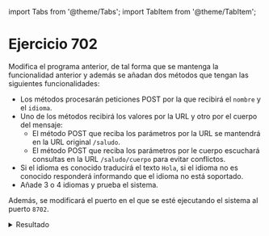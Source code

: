 import Tabs from '@theme/Tabs';
import TabItem from '@theme/TabItem';

# Ejercicio 702

Modifica el programa anterior, de tal forma que se mantenga la funcionalidad anterior y además se añadan dos métodos que tengan las siguientes funcionalidades:

* Los métodos procesarán peticiones POST por la que recibirá el ``nombre`` y el ``idioma``.
* Uno de los métodos recibirá los valores por la URL y otro por el cuerpo del mensaje:
  * El método POST que reciba los parámetros por la URL se mantendrá en la URL original ``/saludo``.
  * El método POST que reciba los parámetros por le cuerpo escuchará consultas en la URL ``/saludo/cuerpo`` para evitar conflictos.
* Si el idioma es conocido traducirá el texto ``Hola``, si el idioma no es conocido responderá informando que el idioma no está soportado.
* Añade 3 o 4 idiomas y prueba el sistema.
  
Además, se modificará el puerto en el que se esté ejecutando el sistema al puerto ``8702``.

<details>
  <summary>Resultado</summary>
  
<Tabs>
<TabItem value="1" label="Application.java" default>
```java	
package com.example1;

import org.springframework.boot.SpringApplication;
import org.springframework.boot.autoconfigure.SpringBootApplication;

@SpringBootApplication
public class Application {

	public static void main(String[] args) {
		SpringApplication.run(Application.class, args);
	}

}
```
</TabItem>
<TabItem value="2" label="SaludoController.java">
```java	
package com.example1;

import org.springframework.beans.factory.annotation.Autowired;
import org.springframework.http.ResponseEntity;
import org.springframework.web.bind.annotation.*;

@RestController
@RequestMapping("/saludo")
public class SaludoController {

    private final SaludoService saludoService;

    @Autowired
    public SaludoController(SaludoService saludoService) {
        this.saludoService = saludoService;
    }

    @GetMapping
    public ResponseEntity<String> saludar(@RequestParam String nombre) {
        String saludo = saludoService.saludarUsuario(nombre);
        return ResponseEntity.ok(saludo);
    }

    @PostMapping
    public ResponseEntity<String> saludar(@RequestParam String nombre, @RequestParam String idioma) {

        String saludo = saludoService.saludarUsuario(nombre, idioma);
        return ResponseEntity.ok(saludo);
    }
    @PostMapping("/cuerpo")
    public ResponseEntity<String> saludar(@RequestBody Info info) {

        String saludo = saludoService.saludarUsuario(info.getNombre(), info.getIdioma());
        return ResponseEntity.ok(saludo);
    }
}
```
</TabItem>
<TabItem value="3" label="SaludoService.java">
```java	
package com.example1;

import org.springframework.stereotype.Service;

@Service
public class SaludoService {
    public String saludarUsuario(String nombre) {
        return "¡Hola, " + nombre + "!";
    }

    public String saludarUsuario(String nombre, String idioma) {
        switch(idioma){
            case "ESPAÑOL" -> {
                return "¡Hola, " + nombre + "!";
            }
            case "INGLES" -> {
                return "Hello, " + nombre + "!";
            }
            case "FRANCES" -> {
                return "Bonjour, " + nombre + "!";
            }
            case "ITALIANO" -> {
                return "Ciao, " + nombre + "!";
            }
            default -> {
                return "Saludo no soportado para el idioma especificado";
            }
        }
    }
}

```
</TabItem>
<TabItem value="4" label="Info.java">
```java	
package com.example1;

import lombok.AllArgsConstructor;
import lombok.Data;
import lombok.NoArgsConstructor;

@Data
@AllArgsConstructor
@NoArgsConstructor
public class Info {
    private String nombre;
    private String idioma;
}
```
</TabItem>
<TabItem value="5" label="application.properties">
```properties
server.port=8702
spring.application.name=saludo
springdoc.api-docs.path=/api-saludo
```
</TabItem>
</Tabs>
</details>
